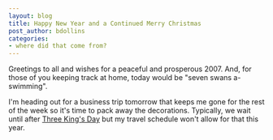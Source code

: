 ```yaml
---
layout: blog
title: Happy New Year and a Continued Merry Christmas
post_author: bdollins
categories:
- where did that come from?
---
```


Greetings to all and wishes for a peaceful and prosperous 2007. And, for those of you keeping track at home, today would be "seven swans a-swimming".

I'm heading out for a business trip tomorrow that keeps me gone for the rest of the week so it's time to pack away the decorations. Typically, we wait until after <a href="http://www.calendar-updates.com/info/holidays/us/threekings.aspx">Three King's Day</a> but my travel schedule won't allow for that this year.